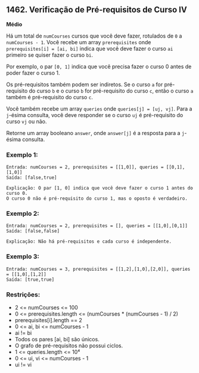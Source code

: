 ## 1462. Verificação de Pré-requisitos de Curso IV

**Médio**

Há um total de `numCourses` cursos que você deve fazer, rotulados de `0` a `numCourses - 1`. Você recebe um array `prerequisites` onde `prerequisites[i] = [ai, bi]` indica que você deve fazer o curso `ai` primeiro se quiser fazer o curso `bi`.

Por exemplo, o par `[0, 1]` indica que você precisa fazer o curso 0 antes de poder fazer o curso 1.

Os pré-requisitos também podem ser indiretos. Se o curso `a` for pré-requisito do curso `b` e o curso `b` for pré-requisito do curso `c`, então o curso `a` também é pré-requisito do curso `c`.

Você também recebe um array `queries` onde `queries[j] = [uj, vj]`. Para a `j`-ésima consulta, você deve responder se o curso `uj` é pré-requisito do curso `vj` ou não.

Retorne um array booleano `answer`, onde `answer[j]` é a resposta para a `j`-ésima consulta.

### Exemplo 1:

```
Entrada: numCourses = 2, prerequisites = [[1,0]], queries = [[0,1],[1,0]]
Saída: [false,true]

Explicação: O par [1, 0] indica que você deve fazer o curso 1 antes do curso 0.
O curso 0 não é pré-requisito do curso 1, mas o oposto é verdadeiro.
```

### Exemplo 2:

```
Entrada: numCourses = 2, prerequisites = [], queries = [[1,0],[0,1]]
Saída: [false,false]

Explicação: Não há pré-requisitos e cada curso é independente.
```

### Exemplo 3:

```
Entrada: numCourses = 3, prerequisites = [[1,2],[1,0],[2,0]], queries = [[1,0],[1,2]]
Saída: [true,true]
```

### Restrições:

- 2 <= numCourses <= 100
- 0 <= prerequisites.length <= (numCourses * (numCourses - 1) / 2)
- prerequisites[i].length == 2
- 0 <= ai, bi <= numCourses - 1
- ai != bi
- Todos os pares [ai, bi] são únicos.
- O grafo de pré-requisitos não possui ciclos.
- 1 <= queries.length <= 10⁴
- 0 <= ui, vi <= numCourses - 1
- ui != vi
